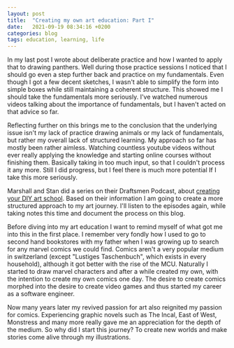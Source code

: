 ```yaml
---
layout: post
title:  "Creating my own art education: Part I"
date:   2021-09-19 08:34:16 +0200
categories: blog
tags: education, learning, life
---
```


In my last post I wrote about deliberate practice and how I wanted to apply that to drawing panthers. Well during those practice sessions I noticed that I should go even a step further back and practice on my fundamentals. Even though I got a few decent sketches, I wasn't able to simplify the form into simple boxes while still maintaining a coherent structure. This showed me I should take the fundamentals more seriously. I've watched numerous videos talking about the importance of fundamentals, but I haven't acted on that advice so far.

Reflecting further on this brings me to the conclusion that the  underlying issue isn't my lack of practice drawing animals or my lack of fundamentals, but rather my overall lack of structured learning. My approach so far has mostly been rather aimless. Watching countless youtube videos without ever really applying the knowledge and starting online courses without finishing them. Basically taking in too much input, so that I couldn't process it any more. Still I did progress, but I feel there is much more potential If I take this more seriously.

Marshall and Stan did a series on their Draftsmen Podcast, about [creating your DIY art school](https://www.youtube.com/playlist?list=PLVeITADsnvo7TKLAkyrfhjJub1oN_Skn0). Based on their information I am going to create a more structured approach to my art journey. I'll listen to the episodes again, while taking notes this time and document the process on this blog.

Before diving into my art education I want to remind myself of what got me into this in the first place. I remember very fondly how I used to go to second hand bookstores with my father when I was growing up to search for any marvel comics we could find. Comics aren't a very popular medium in switzerland (except "Lustiges Taschenbuch", which exists in every household), although it got better with the rise of the MCU. Naturally I started to draw marvel characters and after a while created my own, with the intention to create my own comics one day. The desire to create comics morphed into the desire to create video games and thus started my career as a software engineer. 

Now many years later my revived passion for art also reignited my passion for comics. Experiencing graphic novels such as The Incal, East of West, Monstress and many more really gave me an appreciation for the depth of the medium. So why did I start this journey? To create new worlds and make stories come alive through my illustrations.